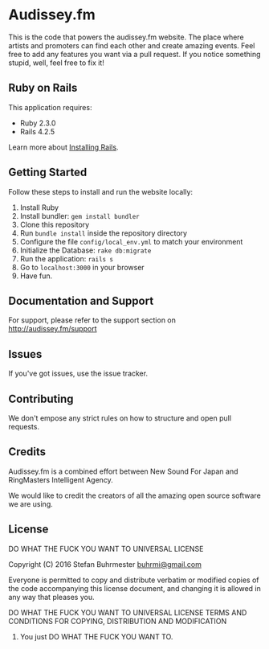 Audissey.fm
================

This is the code that powers the audissey.fm website. The place where artists and promoters can find each other and create amazing events. Feel free to add any features you want via a pull request. If you notice something stupid, well, feel free to fix it!

Ruby on Rails
-------------

This application requires:

- Ruby 2.3.0
- Rails 4.2.5

Learn more about [Installing Rails](http://railsapps.github.io/installing-rails.html).

Getting Started
---------------

Follow these steps to install and run the website locally:

1. Install Ruby
2. Install bundler: `gem install bundler`
3. Clone this repository
4. Run `bundle install` inside the repository directory
5. Configure the file `config/local_env.yml` to match your environment
6. Initialize the Database: `rake db:migrate`
7. Run the application: `rails s`
8. Go to `localhost:3000` in your browser
9. Have fun.


Documentation and Support
-------------------------

For support, please refer to the support section on http://audissey.fm/support

Issues
-------------

If you've got issues, use the issue tracker.

Contributing
------------

We don't empose any strict rules on how to structure and open pull requests.

Credits
-------

Audissey.fm is a combined effort between New Sound For Japan and RingMasters Intelligent Agency.

We would like to credit the creators of all the amazing open source software we are using.

License
-------

DO WHAT THE FUCK YOU WANT TO UNIVERSAL LICENSE

Copyright (C) 2016 Stefan Buhrmester <buhrmi@gmail.com>

Everyone is permitted to copy and distribute verbatim or modified
copies of the code accompanying this license document, and changing
it is allowed in any way that pleases you.

DO WHAT THE FUCK YOU WANT TO UNIVERSAL LICENSE
TERMS AND CONDITIONS FOR COPYING, DISTRIBUTION AND MODIFICATION

 1. You just DO WHAT THE FUCK YOU WANT TO.
